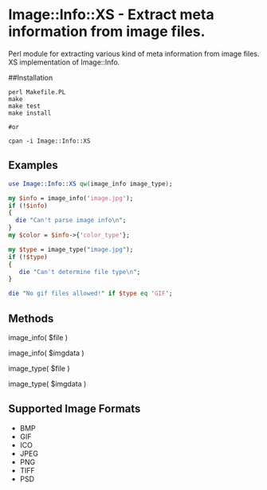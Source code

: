 # Image::Info::XS - Extract meta information from image files.
Perl module for extracting various kind of meta information from image files.
XS implementation of Image::Info. 

##Installation
```shell
perl Makefile.PL
make
make test
make install

#or 

cpan -i Image::Info::XS
```


## Examples
```perl
use Image::Info::XS qw(image_info image_type);

my $info = image_info('image.jpg');
if (!$info) 
{
  die "Can't parse image info\n";
}
my $color = $info->{'color_type'};

my $type = image_type("image.jpg");
if (!$type) 
{
   die "Can't determine file type\n";
}

die "No gif files allowed!" if $type eq 'GIF';
```

## Methods

image_info( $file )

image_info( \$imgdata )

image_type( $file )

image_type( \$imgdata )

## Supported Image Formats

* BMP
* GIF
* ICO
* JPEG
* PNG
* TIFF
* PSD


